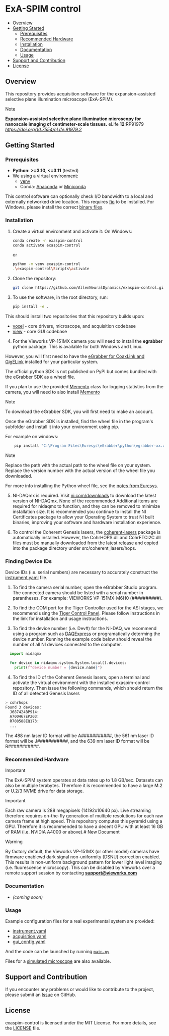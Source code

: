 <h1>
    ExA-SPIM control
</h1>

- [Overview](#overview)
- [Getting Started](#getting-started)
  - [Prerequisites](#prerequisites)
  - [Recommended Hardware](#recommended-hardware)
  - [Installation](#installation)
  - [Documentation](#documentation)
  - [Usage](#usage)
- [Support and Contribution](#support-and-contribution)
- [License](#license)

## Overview

This repository provides acquisition software for the expansion-assisted selective plane illumination microscope (ExA-SPIM).

> [!NOTE]
> **Expansion-assisted selective plane illumination microscopy for nanoscale imaging of centimeter-scale tissues.** eLife **12**:RP91979
*https://doi.org/10.7554/eLife.91979.2*

## Getting Started

### Prerequisites

- **Python: >=3.10, <=3.11** (tested)
- We using a virtual environment:
  - [venv](https://docs.python.org/3.11/library/venv.html)
  - Conda: [Anaconda](https://www.anaconda.com/products/individual) or [Miniconda](https://docs.conda.io/en/latest/miniconda.html)

This control software can optionally check I/O bandwidth to a local and externally networked drive location. This requires [fio](https://github.com/axboe/fio) to be installed. For Windows, please install the correct [binary files](https://github.com/axboe/fio/releases).

### Installation

1. Create a virtual environment and activate it:
    On Windows:

    ```bash
    conda create -n exaspim-control
    conda activate exaspim-control
    ```

    or

    ```bash
    python -m venv exaspim-control
    .\exaspim-control\Scripts\activate
    ```

2. Clone the repository:

    ```bash
    git clone https://github.com/AllenNeuralDynamics/exaspim-control.git && cd exaspim-control
    ```

3. To use the software, in the root directory, run:

    ```bash
    pip install -e .
    ```
  This should install two repositories that this repository builds upon:
  - [voxel](https://github.com/AllenNeuralDynamics/voxel) - core drivers, microscope, and acquisition codebase
  - [view](https://github.com/AllenNeuralDynamics/view) - core GUI codebase


4. For the Vieworks VP-151MX camera you will need to install the **egrabber** python package. This is available for both Windows and Linux.

  However, you will first need to have the [eGrabber for CoaxLink and GigELink](https://www.euresys.com/en/Support/Download-area?Series=105d06c5-6ad9-42ff-b7ce-622585ce607f) installed for your particular system.

  The official python SDK is not published on PyPI but comes bundled with the eGrabber SDK as a wheel file.

  If you plan to use the provided [Memento](./vieworks/memento.py) class for logging statistics from the camera, you will need to also install [Memento](https://www.euresys.com/en/Support/Download-area?Series=105d06c5-6ad9-42ff-b7ce-622585ce607f)

  > [!NOTE]
  > To download the eGrabber SDK, you will first need to make an account.

  Once the eGrabber SDK is installed, find the wheel file in the program's subfolder and install it into your environment using pip.

  For example on windows:

  ```bash
      pip install "C:\Program Files\Euresys\eGrabber\python\egrabber-xx.xx.x.xx-py2.py3-none-any.whl"
  ```

  > [!NOTE]
  > Replace the path with the actual path to the wheel file on your system.
  > Replace the version number with the actual version of the wheel file you downloaded.

  For more info installing the Python wheel file, see the [notes from Euresys](https://documentation.euresys.com/Products/COAXLINK/COAXLINK/en-us/Content/04_eGrabber/programmers-guide/Python.htm).

5. NI-DAQmx is required. Visit [ni.com/downloads](ni.com/downloads) to download the latest version of NI-DAQmx. None of the recommended Additional items are required for nidaqmx to function, and they can be removed to minimize installation size. It is recommended you continue to install the NI Certificates package to allow your Operating System to trust NI built binaries, improving your software and hardware installation experience.

6. To control the Coherent Genesis lasers, the [coherent-lasers](https://github.com/AllenNeuralDynamics/coherent-lasers) package is automatically installed. However, the CohrHOPS.dll and CohrFTCI2C.dll files must be manually downloaded from the latest [release](https://github.com/AllenNeuralDynamics/coherent-lasers/releases) and copied into the package directory under src/coherent_lasers/hops.

### Finding Device IDs

Device IDs (i.e. serial numbers) are necessary to accurately construct the [instrument.yaml](./src/exaspim_control/experimental/instrument.yaml) file.

1. To find the camera serial number, open the eGrabber Studio program. The connected camera should be listed with a serial number in parantheses. For example: VIEWORKS VP-151MX-M6H0 (##########).

2. To find the COM port for the Tiger Controller used for the ASI stages, we recommend using the [Tiger Control Panel](https://asiimaging.com/docs/tiger_control_panel). Please follow instructions in the link for installation and usage instructions.

3. To find the device number (i.e. Dev#) for the NI-DAQ, we recommend using a program such as [DAQExpress](https://www.ni.com/en/support/downloads/software-products/download.daqexpress.html?srsltid=AfmBOorqILt1ZQBJS6danKWZslqrQ-NUqIQ0kZrmQdNLI_b2HxMcql8C#348849) or programatically determing the device number. Running the example code below should reveal the number of all NI devices connected to the computer.

```python
  import nidaqmx

  for device in nidaqmx.system.System.local().devices:
    print(f"device number = {device.name}")
```

4. To find the ID of the Coherent Genesis lasers, open a terminal and activate the virtual environment with the installed exaspim-control repository. Then issue the following commands, which should return the ID of all detected Genesis lasers

```bash
> cohrhops
Found 3 devices:
  J687424BP914:
  A700467EP203:
  R708588EQ173:
  ...
```

The 488 nm laser ID format will be A###########, the 561 nm laser ID format will be J###########, and the 639 nm laser ID format will be R###########. 

### Recommended Hardware

>[!IMPORTANT]
> The ExA-SPIM system operates at data rates up to 1.8 GB/sec. Datasets can also be multiple terabytes. Therefore it is recommended to have a large M.2 or U.2/3 NVME drive for data storage.

>[!IMPORTANT]
> Each raw camera is 288 megapixels (14192x10640 px). Live streaming therefore requires on-the-fly generation of multiple resolutions for each raw camera frame at high speed. This repository computes this pyramid using a GPU. Therefore it is recommended to have a decent GPU with at least 16 GB of RAM (i.e. NVIDIA A4000 or above).# New Document

> [!WARNING]
> By factory default, the Vieworks VP-151MX (or other model) cameras have firmware enablewd dark signal non-uniformity (DSNU) correction enabled. This results in non-uniform background pattern for lower light level imaging (i.e. fluorescence microscopy). This can be disabled by Vieworks over a remote support session by contacting [**support@vieworks.com**](support@vieworks.com)

### Documentation

- _(coming soon)_

### Usage

Example configuration files for a real experimental system are provided:

- [instrument.yaml](./src/exaspim_control/experimental/instrument.yaml)
- [acquisition.yaml](./src/exaspim_control/experimental/acquisition.yaml)
- [gui_config.yaml](./src/exaspim_control/experimental/gui_config.yaml)

And the code can be launched by running [```main.py```](./src/exaspim_control/experimental/main.py)

Files for a [simulated microscope](./src/exaspim_control/simulated/) are also available.

## Support and Contribution

If you encounter any problems or would like to contribute to the project,
please submit an [Issue](https://github.com/AllenNeuralDynamics/exaspim-control/issues)
on GitHub.

## License

exaspim-control is licensed under the MIT License. For more details, see
the [LICENSE](LICENSE) file.